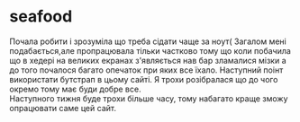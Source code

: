 # seafood
Почала робити і зрозуміла що треба сідати чаще за ноут(
Загалом мені подабається,але пропрацювала тільки частково тому що коли побачила що в хедері на великих екранах з'являється нав бар зламалися мізки а до того почалося багато опечаток при яких все їхало.
Наступний поінт використати бутстрап в цьому сайті. Я трохи розібралася що до чого окремо тому має буди добре все.  
Наступного тижня буде трохи більше часу, тому набагато краще зможу опрацювати саме цей сайт.
